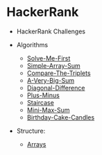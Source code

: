 # HackerRank

- HackerRank Challenges 

- Algorithms
    - [Solve-Me-First](https://github.com/TheJessicaBohn/HackerRank/tree/main/1_Solve-Me-First)
    - [Simple-Array-Sum](https://github.com/TheJessicaBohn/HackerRank/tree/main/2_Simple-Array-Sum)
    - [Compare-The-Triplets](https://github.com/TheJessicaBohn/HackerRank/tree/main/3_Compare-The-Triplets)
    - [A-Very-Big-Sum](https://github.com/TheJessicaBohn/HackerRank/tree/main/4_A-Very-Big-Sum)
    - [Diagonal-Difference](https://github.com/TheJessicaBohn/HackerRank/tree/main/5_Diagonal-Difference)
    - [Plus-Minus](https://github.com/TheJessicaBohn/HackerRank/tree/main/6_Plus-Minus)
    - [Staircase](https://github.com/TheJessicaBohn/HackerRank/tree/main/7_Staircase)
    - [Mini-Max-Sum](https://github.com/TheJessicaBohn/HackerRank/tree/main/8_Mini-Max-Sum)
    - [Birthday-Cake-Candles](https://github.com/TheJessicaBohn/HackerRank/tree/main/9_Birthday-Cake-Candles)
- Structure:
    - [Arrays](https://github.com/TheJessicaBohn/HackerRank/tree/main/Challenge_1) 
